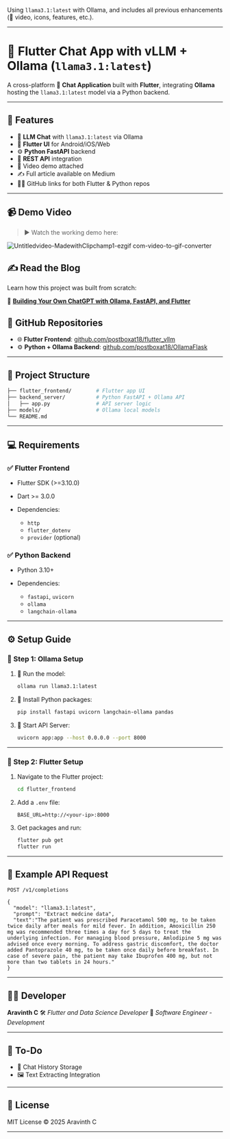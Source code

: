 Using `llama3.1:latest` with Ollama, and includes all previous enhancements (🎥 video, icons, features, etc.).

---

# 🚀 Flutter Chat App with vLLM + Ollama (`llama3.1:latest`)

A cross-platform 💬 **Chat Application** built with **Flutter**, integrating **Ollama** hosting the `llama3.1:latest` model via a Python backend.

---

## 🔧 Features

- 🧠 **LLM Chat** with `llama3.1:latest` via Ollama
- 📲 **Flutter UI** for Android/iOS/Web
- ⚙️ **Python FastAPI** backend
- 🔗 **REST API** integration
- 🎥 Video demo attached
- ✍️ Full article available on Medium
- 🧑‍💻 GitHub links for both Flutter & Python repos

---

## 📹 Demo Video

> ▶️ Watch the working demo here:

![Untitledvideo-MadewithClipchamp1-ezgif com-video-to-gif-converter](https://github.com/user-attachments/assets/56bab054-6105-4670-b64c-1b20c512eb4c)


## ✍️ Read the Blog

Learn how this project was built from scratch:

📝 [**Building Your Own ChatGPT with Ollama, FastAPI, and Flutter**](https://medium.com/@aravinthc18/building-your-own-chatgpt-with-ollama-fastapi-and-flutter-ba9066456b4e)

## 🔗 GitHub Repositories

- 🌐 **Flutter Frontend**: [github.com/postboxat18/flutter_vllm](https://github.com/postboxat18/flutter_vllm)
- ⚙️ **Python + Ollama Backend**: [github.com/postboxat18/OllamaFlask](https://github.com/postboxat18/OllamaFlask)

---

## 📁 Project Structure

```bash
├── flutter_frontend/        # Flutter app UI
├── backend_server/          # Python FastAPI + Ollama API
│   ├── app.py               # API server logic
├── models/                  # Ollama local models
└── README.md
````

---

## 💻 Requirements

### ✅ Flutter Frontend

* Flutter SDK (>=3.10.0)
* Dart >= 3.0.0
* Dependencies:

  * `http`
  * `flutter_dotenv`
  * `provider` (optional)

### ✅ Python Backend

* Python 3.10+
* Dependencies:

  * `fastapi`, `uvicorn`
  * `ollama`
  * `langchain-ollama`

---

## ⚙️ Setup Guide

### 🧩 Step 1: Ollama Setup

1. 🔹 Run the model:

   ```bash
   ollama run llama3.1:latest
   ```

2. 🔹 Install Python packages:

   ```bash
   pip install fastapi uvicorn langchain-ollama pandas
   ```

3. 🔹 Start API Server:

   ```bash
   uvicorn app:app --host 0.0.0.0 --port 8000
   ```

---

### 📱 Step 2: Flutter Setup

1. Navigate to the Flutter project:

   ```bash
   cd flutter_frontend
   ```

2. Add a `.env` file:

   ```
   BASE_URL=http://<your-ip>:8000
   ```

3. Get packages and run:

   ```bash
   flutter pub get
   flutter run
   ```

---

## 🔄 Example API Request

```http
POST /v1/completions

{
  "model": "llama3.1:latest",
  "prompt": "Extract medcine data",
  "text":"The patient was prescribed Paracetamol 500 mg, to be taken twice daily after meals for mild fever. In addition, Amoxicillin 250 mg was recommended three times a day for 5 days to treat the underlying infection. For managing blood pressure, Amlodipine 5 mg was advised once every morning. To address gastric discomfort, the doctor added Pantoprazole 40 mg, to be taken once daily before breakfast. In case of severe pain, the patient may take Ibuprofen 400 mg, but not more than two tablets in 24 hours." 
}
```

---

## 👨‍💻 Developer

**Aravinth C**
🛠️ *Flutter and Data Science Developer*
🏢 *Software Engineer - Development*

---

## 🌟 To-Do

* 💾 Chat History Storage
* 🖼️ Text Extracting Integration

---

## 📜 License

MIT License © 2025 Aravinth C

---
